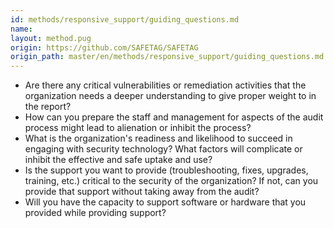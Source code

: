 ```yaml
---
id: methods/responsive_support/guiding_questions.md
name: 
layout: method.pug
origin: https://github.com/SAFETAG/SAFETAG
origin_path: master/en/methods/responsive_support/guiding_questions.md
---
```


* Are there any critical vulnerabilities or remediation activities that the organization needs a deeper understanding to give proper weight to in the report?
* How can you prepare the staff and management for aspects of the audit process might lead to alienation or inhibit the process?
* What is the organization's readiness and likelihood to succeed in engaging with security technology?  What factors will complicate or inhibit the effective and safe uptake and use?
* Is the support you want to provide (troubleshooting, fixes, upgrades, training, etc.) critical to the security of the organization? If not, can you provide that support without taking away from the audit?
* Will you have the capacity to support software or hardware that you provided while providing support?


